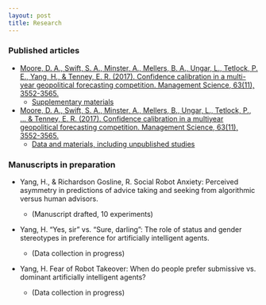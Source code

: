 ```yaml
---
layout: post
title: Research
---
```


### Published articles
* [Moore, D. A., Swift, S. A., Minster, A., Mellers, B. A., Ungar, L., Tetlock, P. E., Yang, H., & Tenney, E. R. (2017). Confidence calibration in a multi-year geopolitical forecasting competition. Management Science, 63(11), 3552-3565.](http://learnmoore.org/CAC/CAC.pdf)
	* [Supplementary materials](https://osf.io/ecmk6/)
* [Moore, D. A., Swift, S. A., Minster, A., Mellers, B., Ungar, L., Tetlock, P., ... & Tenney, E. R. (2017). Confidence calibration in a multiyear geopolitical forecasting competition. Management Science, 63(11), 3552-3565.](http://learnmoore.org/BDE/BDE.pdf)
	* [Data and materials, including unpublished studies](http://learnmoore.org/BDE/)

### Manuscripts in preparation

* Yang, H., & Richardson Gosline, R. Social Robot Anxiety: Perceived asymmetry in predictions of advice taking and seeking from algorithmic versus human advisors. 	
	* (Manuscript drafted, 10 experiments)

* Yang, H. “Yes, sir” vs. “Sure, darling”: The role of status and gender stereotypes in preference for artificially intelligent agents.
	* (Data collection in progress)
	
* Yang, H. Fear of Robot Takeover: When do people prefer submissive vs. dominant artificially intelligent agents?
	* (Data collection in progress)